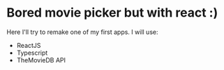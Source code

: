 # Bored movie picker but with react :)

Here I'll try to remake one of my first apps.
I will use:

- ReactJS
- Typescript
- TheMovieDB API
